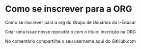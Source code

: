 # Como se inscrever para a ORG
Como se inscrever para a org do Grupo de Usuários do i-Educar

Criar uma issue nesse repositório com o título: Inscrição na ORG

No comentário compartilhe o seu username aqui do GitHub.com
